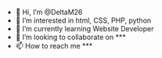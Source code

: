 - 👋 Hi, I’m @DeltaM26
- 👀 I’m interested in html, CSS, PHP, python
- 🌱 I’m currently learning Website Developer 
- 💞️ I’m looking to collaborate on ***
- 📫 How to reach me ***

<!---
DeltaM26/DeltaM26 is a ✨ special ✨ repository because its `README.md` (this file) appears on your GitHub profile.
You can click the Preview link to take a look at your changes.
--->
